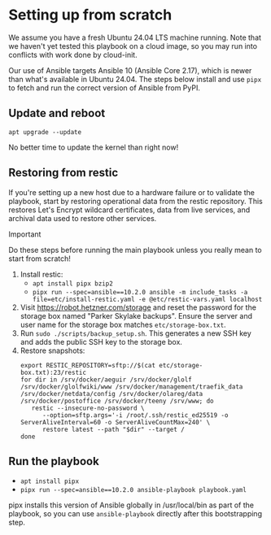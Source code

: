 # Setting up from scratch

We assume you have a fresh Ubuntu 24.04 LTS machine running. Note that we haven't yet tested this playbook on a cloud image, so you may run into conflicts with work done by cloud-init.

Our use of Ansible targets Ansible 10 (Ansible Core 2.17), which is newer than what's available in Ubuntu 24.04. The steps below install and use `pipx` to fetch and run the correct version of Ansible from PyPI.

## Update and reboot

```
apt upgrade --update
```

No better time to update the kernel than right now!

## Restoring from restic

If you're setting up a new host due to a hardware failure or to validate the playbook, start by restoring operational data from the restic repository. This restores Let's Encrypt wildcard certificates, data from live services, and archival data used to restore other services.

> [!IMPORTANT]
> Do these steps before running the main playbook unless you really mean to start from scratch!

1. Install restic:
   - `apt install pipx bzip2`
   - `pipx run --spec=ansible==10.2.0 ansible -m include_tasks -a file=etc/install-restic.yaml -e @etc/restic-vars.yaml localhost`
2. Visit https://robot.hetzner.com/storage and reset the password for the storage box named "Parker Skylake backups". Ensure the server and user name for the storage box matches `etc/storage-box.txt`.
3. Run `sudo ./scripts/backup_setup.sh`. This generates a new SSH key and adds the public SSH key to the storage box.
4. Restore snapshots:
   ```
   export RESTIC_REPOSITORY=sftp://$(cat etc/storage-box.txt):23/restic
   for dir in /srv/docker/aeguir /srv/docker/glolf /srv/docker/glolfwiki/www /srv/docker/management/traefik_data /srv/docker/netdata/config /srv/docker/olareg/data /srv/docker/postoffice /srv/docker/teeny /srv/www; do
      restic --insecure-no-password \
         --option=sftp.args='-i /root/.ssh/restic_ed25519 -o ServerAliveInterval=60 -o ServerAliveCountMax=240' \
         restore latest --path "$dir" --target /
   done
   ```

## Run the playbook

- `apt install pipx`
- `pipx run --spec=ansible==10.2.0 ansible-playbook playbook.yaml`

pipx installs this version of Ansible globally in /usr/local/bin as part of the playbook, so you can use `ansible-playbook` directly after this bootstrapping step.

